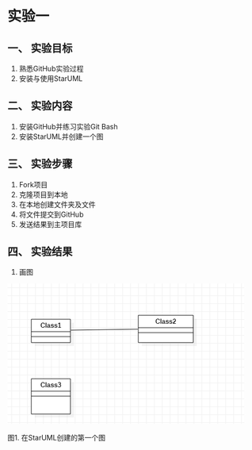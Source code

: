 # 实验一

## 一、 实验目标

1. 熟悉GitHub实验过程  
2. 安装与使用StarUML  

## 二、 实验内容

1. 安装GitHub并练习实验Git Bash  
2. 安装StarUML并创建一个图  

## 三、 实验步骤

1. Fork项目  
2. 克隆项目到本地  
3. 在本地创建文件夹及文件  
4. 将文件提交到GitHub  
5. 发送结果到主项目库  
 
## 四、 实验结果

1. 画图  

![第一个UML图](./model1.jpg)  

图1. 在StarUML创建的第一个图  
